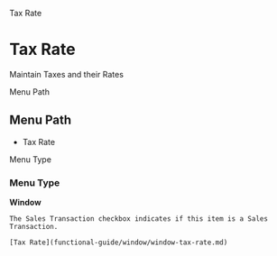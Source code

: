 
Tax Rate
# Tax Rate


Maintain Taxes and their Rates

Menu Path
## Menu Path



- Tax Rate

Menu Type
### Menu Type

**Window**

```
The Sales Transaction checkbox indicates if this item is a Sales Transaction.
```

```
[Tax Rate](functional-guide/window/window-tax-rate.md)
```
